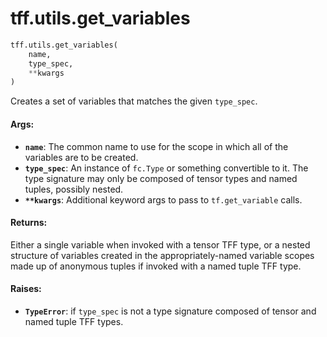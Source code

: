 <div itemscope itemtype="http://developers.google.com/ReferenceObject">
<meta itemprop="name" content="tff.utils.get_variables" />
<meta itemprop="path" content="Stable" />
</div>

# tff.utils.get_variables

``` python
tff.utils.get_variables(
    name,
    type_spec,
    **kwargs
)
```

Creates a set of variables that matches the given `type_spec`.

#### Args:

* <b>`name`</b>: The common name to use for the scope in which all of the variables are
    to be created.
* <b>`type_spec`</b>: An instance of `fc.Type` or something convertible to it. The type
    signature may only be composed of tensor types and named tuples, possibly
    nested.
* <b>`**kwargs`</b>: Additional keyword args to pass to `tf.get_variable` calls.


#### Returns:

Either a single variable when invoked with a tensor TFF type, or a nested
structure of variables created in the appropriately-named variable scopes
made up of anonymous tuples if invoked with a named tuple TFF type.


#### Raises:

* <b>`TypeError`</b>: if `type_spec` is not a type signature composed of tensor and
    named tuple TFF types.